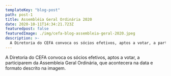 ```yaml
---
templateKey: "blog-post"
path: post-1
title: Assembléia Geral Ordinária 2020
date: 2020-10-11T14:34:21.723Z
featuredpost: false
featuredImage: ./img/cefa-blog-assembleia-geral-2020.jpeg
description: >-
  A Diretoria do CEFA convoca os sócios efetivos, aptos a votar, a participarem da Assembleia Geral Ordinária, que acontecera na data e formato  descrito na imagem.
---
```


A Diretoria do CEFA convoca os sócios efetivos, aptos a votar, a participarem da Assembleia Geral Ordinária, que acontecera na data e formato descrito na imagem.
